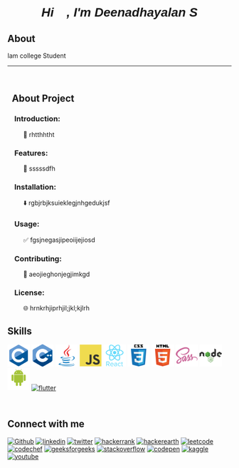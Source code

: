 <font face="Verdana, Geneva, Tahoma, sans-serif">
<h1 align="center"><i>Hi 👋, I'm Deenadhayalan S</i></h1> 
</font>
<h2>About</h2>
<p>Iam college Student</p>
<hr><br> 
<h2 style="font-weight: bold;">&nbsp; About Project</h2>
<h3>&nbsp;&nbsp;&nbsp; Introduction:</h3>
<p>&nbsp;&nbsp;&nbsp;&nbsp;&nbsp;&nbsp;&nbsp;&nbsp; 🔎 rhtthhtht</p>
<h3>&nbsp;&nbsp;&nbsp; Features:</h3>
<p>&nbsp;&nbsp;&nbsp;&nbsp;&nbsp;&nbsp;&nbsp;&nbsp; 🌟 sssssdfh</p>
<h3>&nbsp;&nbsp;&nbsp; Installation:</h3>
<p>&nbsp;&nbsp;&nbsp;&nbsp;&nbsp;&nbsp;&nbsp;&nbsp; ⬇️ rgbjrbjksuieklegjnhgedukjsf</p>
<h3>&nbsp;&nbsp;&nbsp; Usage:</h3>
<p>&nbsp;&nbsp;&nbsp;&nbsp;&nbsp;&nbsp;&nbsp;&nbsp; ✅ fgsjnegasjipeoiijejiosd</p>
<h3>&nbsp;&nbsp;&nbsp; Contributing:</h3>
<p>&nbsp;&nbsp;&nbsp;&nbsp;&nbsp;&nbsp;&nbsp;&nbsp; 📌 aeojieghonjegjimkgd</p>
<h3>&nbsp;&nbsp;&nbsp; License:</h3>
<p>&nbsp;&nbsp;&nbsp;&nbsp;&nbsp;&nbsp;&nbsp;&nbsp; 🌐 hrnkrhjiprhjil;jkl;kjlrh</p>

<h2>Skills</h2>
<a href="https://devdocs.io/c/" target="_blank" cursor:="" pointer;=""><img src="https://raw.githubusercontent.com/devicons/devicon/master/icons/c/c-original.svg" alt="C" width="50px" height="50px"></a>
<a href="https://devdocs.io/cpp/" target="_blank" cursor:="" pointer;=""><img src="https://raw.githubusercontent.com/devicons/devicon/master/icons/cplusplus/cplusplus-original.svg" alt="C++" width="50px" height="50px"></a>
<a href="https://docs.oracle.com/en/java/" target="_blank" cursor:="" pointer;=""><img src="https://raw.githubusercontent.com/devicons/devicon/master/icons/java/java-original.svg" alt="Java" width="50px" height="50px"></a>
<a href="https://devdocs.io/javascript/" target="_blank" cursor:="" pointer;=""><img src="https://raw.githubusercontent.com/devicons/devicon/master/icons/javascript/javascript-original.svg" alt="Java Script" width="50px" height="50px"></a>
<a href="https://legacy.reactjs.org/docs/getting-started.html" target="_blank" cursor:="" pointer;=""><img src="https://raw.githubusercontent.com/devicons/devicon/master/icons/react/react-original-wordmark.svg" alt="React" width="50px" height="50px"></a>
<a href="https://developer.mozilla.org/en-US/docs/Web/CSS" target="_blank" cursor:="" pointer;=""><img src="https://raw.githubusercontent.com/devicons/devicon/master/icons/css3/css3-original-wordmark.svg" alt="CSS3" width="50px" height="50px"></a>
<a href="https://developer.mozilla.org/en-US/docs/Glossary/HTML5" target="_blank" cursor:="" pointer;=""><img src="https://raw.githubusercontent.com/devicons/devicon/master/icons/html5/html5-original-wordmark.svg" alt="HTML5" width="50px" height="50px"></a>
<a href="https://sass-lang.com/documentation/" target="_blank" cursor:="" pointer;=""><img src="https://raw.githubusercontent.com/devicons/devicon/master/icons/sass/sass-original.svg" alt="Sass" width="50px" height="50px"></a>
<a href="https://nodejs.org/en" target="_blank" cursor:="" pointer;=""><img src="https://raw.githubusercontent.com/devicons/devicon/master/icons/nodejs/nodejs-original-wordmark.svg" alt="node" width="50px" height="50px" title="node"></a>
<a href="https://developer.android.com/develop" target="_blank" cursor:="" pointer;=""><img src="https://raw.githubusercontent.com/devicons/devicon/master/icons/android/android-original-wordmark.svg" alt="android" width="50px" height="50px" title="android"></a>
<a href="https://docs.flutter.dev/" target="_blank" cursor:="" pointer;=""><img src="https://www.vectorlogo.zone/logos/flutterio/flutterio-icon.svg" alt="flutter" width="50px" height="50px" title="flutter"></a>

<br><h2>Connect with me</h2>
<a href="https://github.com/deena1612004/GIFTS" target="_blank" title="github"><img src="https://svg-files.pixelied.com/ea70474d-1e22-41b9-a02a-b9f6bed76476/thumb-256px.png" alt="Github" width="50px" height="50px"></a>
<a href="https://github.com/deena1612004/GIFTS" target="_blank" title="linkedin"><img src="https://svg-files.pixelied.com/b1c17127-d00c-4379-a303-ad3b36dafd11/thumb-256px.png" alt="linkedin" width="50px" height="50px"></a>
<a href="https://github.com/deena1612004/GIFTS" target="_blank" title="twitter"><img src="https://svg-files.pixelied.com/a8e1b468-846f-4104-8dac-082c8e5eb148/thumb-256px.png" alt="twitter" width="50px" height="50px"></a>
<a href="https://github.com/deena1612004/GIFTS" target="_blank" title="hackerrank"><img src="https://svg-files.pixelied.com/819d418a-8f63-49d6-8f43-8eee7d52ecbe/thumb-256px.png" alt="hackerrank" width="50px" height="50px"></a>
<a href="https://github.com/deena1612004/GIFTS" target="_blank" title="hackerearth"><img src="https://svg-files.pixelied.com/3c3b338b-aa94-4dda-b6f1-cc4562430b8d/thumb-256px.png" alt="hackerearth" width="50px" height="50px"></a>
<a href="https://github.com/deena1612004/GIFTS" target="_blank" title="leetcode"><img src="https://www.svgrepo.com/show/330828/leetcode.svg" alt="leetcode" width="50px" height="50px"></a>
<a href="https://github.com/deena1612004/GIFTS" target="_blank" title="codechef"><img src="https://svg-files.pixelied.com/0c007bf4-6427-4426-af7b-5922af9cbff7/thumb-256px.png" alt="codechef" width="50px" height="50px"></a>
<a href="https://github.com/deena1612004/GIFTS" target="_blank" title="geeksforgeeks"><img src="https://svg-files.pixelied.com/f1e69a82-add1-4a66-b441-9ddd9730d971/thumb-256px.png" alt="geeksforgeeks" width="50px" height="50px"></a>
<a href="https://github.com/deena1612004/GIFTS" target="_blank" title="stackoverflow"><img src="https://svg-files.pixelied.com/4b142e98-9485-4eb0-821b-233dec506ffa/thumb-256px.png" alt="stackoverflow" width="50px" height="50px"></a>
<a href="https://github.com/deena1612004/GIFTS" target="_blank" title="codepen"><img src="https://svg-files.pixelied.com/711a9dcb-14bc-412b-9732-ad1a60e8c51b/thumb-256px.png" alt="codepen" width="50px" height="50px"></a>
<a href="https://github.com/deena1612004/GIFTS" target="_blank" title="kaggle"><img src="https://svg-files.pixelied.com/9832db67-9471-4802-a230-7ba71150d443/thumb-256px.png" alt="kaggle" width="50px" height="50px"></a>
<a href="https://github.com/deena1612004/GIFTS" target="_blank" title="youtube"><img src="https://www.svgrepo.com/show/303271/youtube-2-logo.svg" alt="youtube" width="50px" height="50px"></a>

<br>
